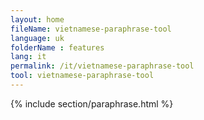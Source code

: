 ```yaml
---
layout: home
fileName: vietnamese-paraphrase-tool
language: uk
folderName : features
lang: it
permalink: /it/vietnamese-paraphrase-tool
tool: vietnamese-paraphrase-tool
---
```

{% include section/paraphrase.html %}